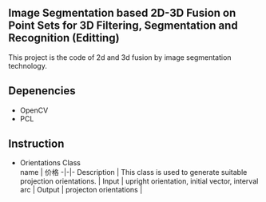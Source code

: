 ## Image Segmentation based 2D-3D Fusion on Point Sets for 3D Filtering, Segmentation and Recognition  (Editting)
This project is the code of 2d and 3d fusion by image segmentation technology.

## Depenencies
* OpenCV  
* PCL

## Instruction  
* Orientations Class  
name | 价格 
-|-|-
Description | This class is used to generate suitable projection orientations. |
Input | upright orientation, initial vector, interval arc |
Output | projecton orientations |